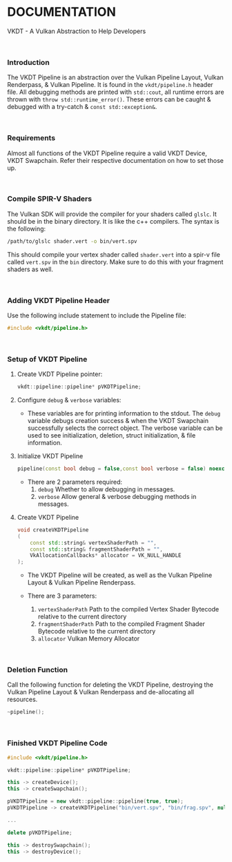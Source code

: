 # DOCUMENTATION

VKDT - A Vulkan Abstraction to Help Developers

<br>

### Introduction

The VKDT Pipeline is an abstraction over the Vulkan Pipeline Layout, Vulkan Renderpass, & Vulkan Pipeline. It is found in the `vkdt/pipeline.h` header file.
All debugging methods are printed with `std::cout`, all runtime errors are thrown with `throw std::runtime_error()`. These errors can be caught & debugged with a try-catch & `const std::exception&`.

<br>

### Requirements

Almost all functions of the VKDT Pipeline require a valid VKDT Device, VKDT Swapchain. Refer their respective documentation on how to set those up.

<br>

### Compile SPIR-V Shaders

The Vulkan SDK will provide the compiler for your shaders called `glslc`. It should be in the binary directory. It is like the c++ compilers. The syntax is the following:
```zsh
/path/to/glslc shader.vert -o bin/vert.spv
```

This should compile your vertex shader called `shader.vert` into a spir-v file called `vert.spv` in the `bin` directory. Make sure to do this with your fragment shaders as well.

<br>

### Adding VKDT Pipeline Header

Use the following include statement to include the Pipeline file:
```cpp
#include <vkdt/pipeline.h>
```

<br>

### Setup of VKDT Pipeline

1. Create VKDT Pipeline pointer:
	```cpp
	vkdt::pipeline::pipeline* pVKDTPipeline;
	```

2. Configure `debug` & `verbose` variables:
	- These variables are for printing information to the stdout. The `debug` variable debugs creation success & when the VKDT Swapchain successfully selects the correct object. The verbose variable can be used to see initialization, deletion, struct initialization, & file information.

3. Initialize VKDT Pipeline
	```cpp
	pipeline(const bool debug = false,const bool verbose = false) noexcept;
	```

	- There are 2 parameters required:
		1. `debug` Whether to allow debugging in messages.
		2. `verbose` Allow general & verbose debugging methods in messages.

3. Create VKDT Pipeline
	```cpp
	void createVKDTPipeline
	(
		const std::string& vertexShaderPath = "",
		const std::string& fragmentShaderPath = "",
		VkAllocationCallbacks* allocator = VK_NULL_HANDLE
	);
	```

	- The VKDT Pipeline will be created, as well as the Vulkan Pipeline Layout & Vulkan Pipeline Renderpass.

	- There are 3 parameters:
		1. `vertexShaderPath` Path to the compiled Vertex Shader Bytecode relative to the current directory
		2. `fragmentShaderPath` Path to the compiled Fragment Shader Bytecode relative to the current directory
		3. `allocator` Vulkan Memory Allocator

<br>

### Deletion Function

Call the following function for deleting the VKDT Pipeline, destroying the Vulkan Pipeline Layout & Vulkan Renderpass and de-allocating all resources.

```cpp
~pipeline();
```

<br>

### Finished VKDT Pipeline Code

```cpp
#include <vkdt/pipeline.h>

vkdt::pipeline::pipeline* pVKDTPipeline;

this -> createDevice();
this -> createSwapchain();

pVKDTPipeline = new vkdt::pipeline::pipeline(true, true);
pVKDTPipeline -> createVKDTPipeline("bin/vert.spv", "bin/frag.spv", nullptr);

...

delete pVKDTPipeline;

this -> destroySwapchain();
this -> destroyDevice();
```